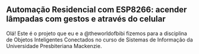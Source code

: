 <h2>Automação Residencial com ESP8266: acender lâmpadas com gestos e através do celular</h2>

Olá! Este é o projeto que eu e a @theworldofbibi fizemos para a disciplina de Objetos Inteligentes Conectados no curso de Sistemas de Informação da Universidade Presbiteriana Mackenzie.
